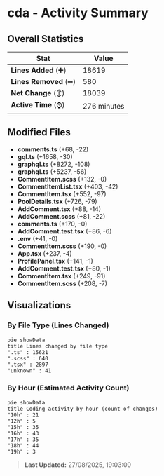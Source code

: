 # cda - Activity Summary 

## Overall Statistics

| Stat                   | Value                                                             |
| ---------------------- | ----------------------------------------------------------------- |
| **Lines Added** (➕)   | 18619                                          |
| **Lines Removed** (➖) | 580                                        |
| **Net Change** (↕)    | 18039                |
| **Active Time** (⌚)   | 276 minutes |


## Modified Files
- **comments.ts** (+68, -22)
- **gql.ts** (+1658, -30)
- **graphql.ts** (+8272, -108)
- **graphql.ts** (+5237, -56)
- **CommentItem.scss** (+132, -0)
- **CommentItemList.tsx** (+403, -42)
- **CommentItem.tsx** (+552, -97)
- **PoolDetails.tsx** (+726, -79)
- **AddComment.tsx** (+88, -14)
- **AddComment.scss** (+81, -22)
- **comments.ts** (+170, -0)
- **AddComment.test.tsx** (+86, -6)
- **.env** (+41, -0)
- **CommentItem.scss** (+190, -0)
- **App.tsx** (+237, -4)
- **ProfilePanel.tsx** (+141, -1)
- **AddComment.test.tsx** (+80, -1)
- **CommentItem.tsx** (+249, -91)
- **CommentItem.scss** (+208, -7)

## Visualizations

### By File Type (Lines Changed)

```mermaid
pie showData
title Lines changed by file type
".ts" : 15621
".scss" : 640
".tsx" : 2897
"unknown" : 41
```

### By Hour (Estimated Activity Count)

```mermaid
pie showData
title Coding activity by hour (count of changes)
"10h" : 21
"12h" : 5
"15h" : 35
"16h" : 43
"17h" : 35
"18h" : 44
"19h" : 3
```


> **Last Updated:** 27/08/2025, 19:03:00